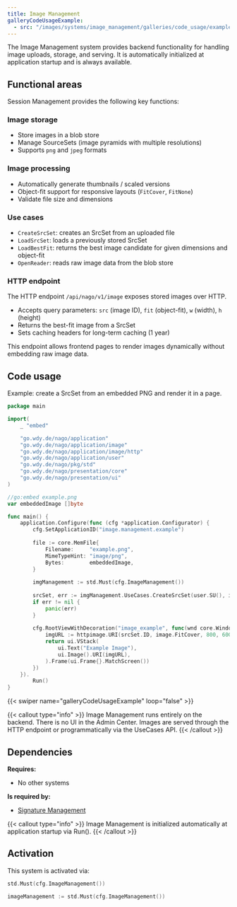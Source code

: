 ```yaml
---
title: Image Management
galleryCodeUsageExample:
  - src: "/images/systems/image_management/galleries/code_usage/example.png"
---
```


The Image Management system provides backend functionality for handling image uploads, storage, and serving. It is automatically initialized at application startup and is always available.

## Functional areas
Session Management provides the following key functions:

### Image storage
- Store images in a blob store
- Manage SourceSets (image pyramids with multiple resolutions)
- Supports `png` and `jpeg` formats

### Image processing
- Automatically generate thumbnails / scaled versions
- Object-fit support for responsive layouts (`FitCover`, `FitNone`)
- Validate file size and dimensions

### Use cases
- `CreateSrcSet`: creates an SrcSet from an uploaded file
- `LoadSrcSet`: loads a previously stored SrcSet
- `LoadBestFit`: returns the best image candidate for given dimensions and object-fit
- `OpenReader`: reads raw image data from the blob store

### HTTP endpoint
The HTTP endpoint `/api/nago/v1/image` exposes stored images over HTTP.
- Accepts query parameters: `src` (image ID), `fit` (object-fit), `w` (width), `h` (height)
- Returns the best-fit image from a SrcSet
- Sets caching headers for long-term caching (1 year)

This endpoint allows frontend pages to render images dynamically without embedding raw image data.

## Code usage
Example: create a SrcSet from an embedded PNG and render it in a page.

```go
package main

import(
	_ "embed"

	"go.wdy.de/nago/application"
	"go.wdy.de/nago/application/image"
	"go.wdy.de/nago/application/image/http"
	"go.wdy.de/nago/application/user"
	"go.wdy.de/nago/pkg/std"
	"go.wdy.de/nago/presentation/core"
	"go.wdy.de/nago/presentation/ui"
)

//go:embed example.png
var embeddedImage []byte

func main() {
	application.Configure(func (cfg *application.Configurator) {
		cfg.SetApplicationID("image.management.example")
		
		file := core.MemFile{
			Filename:     "example.png",
			MimeTypeHint: "image/png",
			Bytes:        embeddedImage,
		}
		
		imgManagement := std.Must(cfg.ImageManagement())
		
		srcSet, err := imgManagement.UseCases.CreateSrcSet(user.SU(), image.Options{}, file)
		if err != nil {
			panic(err)
		}
		
		cfg.RootViewWithDecoration("image_example", func(wnd core.Window) core.View {
			imgURL := httpimage.URI(srcSet.ID, image.FitCover, 800, 600)
			return ui.VStack(
				ui.Text("Example Image"),
				ui.Image().URI(imgURL),
			).Frame(ui.Frame{}.MatchScreen())
		})
	}).
		Run()
}
```

{{< swiper name="galleryCodeUsageExample" loop="false" >}}

{{< callout type="info" >}}
Image Management runs entirely on the backend. There is no UI in the Admin Center. Images are served through the HTTP endpoint or programmatically via the UseCases API.
{{< /callout >}}

## Dependencies
**Requires:**
- No other systems

**Is required by:**
- [Signature Management](../signature_management/)

{{< callout type="info" >}}
Image Management is initialized automatically at application startup via Run().
{{< /callout >}}

## Activation
This system is activated via:
```go
std.Must(cfg.ImageManagement())
```

```go
imageManagement := std.Must(cfg.ImageManagement())
```